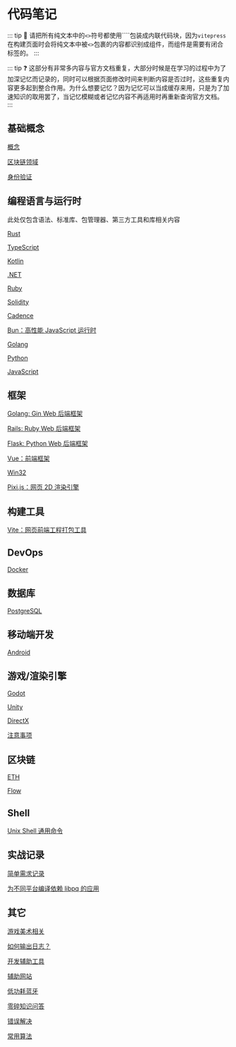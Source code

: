 # 代码笔记
::: tip 📌
请把所有纯文本中的`<>`符号都使用````包装成内联代码块，因为`vitepress`在构建页面时会将纯文本中被`<>`包裹的内容都识别成组件，而组件是需要有闭合标签的。
:::

::: tip ❓
这部分有非常多内容与官方文档重复，大部分时候是在学习的过程中为了加深记忆而记录的，同时可以根据页面修改时间来判断内容是否过时，这些重复内容更多起到整合作用。为什么想要记忆？因为记忆可以当成缓存来用，只是为了加速知识的取用罢了，当记忆模糊或者记忆内容不再适用时再重新查询官方文档。
:::

## 基础概念

[概念](./%E6%A6%82%E5%BF%B5/index.md)

[区块链领域](./%E5%8C%BA%E5%9D%97%E9%93%BE%E9%A2%86%E5%9F%9F/index.md)

[身份验证](./%E8%BA%AB%E4%BB%BD%E9%AA%8C%E8%AF%81/index.md)

## 编程语言与运行时

此处仅包含语法、标准库、包管理器、第三方工具和库相关内容

[Rust](./Rust/index.md)

[TypeScript](./TypeScript/index.md)

[Kotlin](./Kotlin/index.md)

[.NET](./.NET/index.md)

[Ruby](./Ruby/index.md)

[Solidity](./Solidity/index.md)

[Cadence](./Cadence/index.md)

[Bun：高性能 JavaScript 运行时](./Bun%EF%BC%9A%E9%AB%98%E6%80%A7%E8%83%BD%20JavaScript%20%E8%BF%90%E8%A1%8C%E6%97%B6/index.md)

[Golang](./Golang/index.md)

[Python](./Python/index.md)

[JavaScript](./JavaScript/index.md)

## 框架

[Golang: Gin Web 后端框架](./Golang:%20Gin%20Web%20%E5%90%8E%E7%AB%AF%E6%A1%86%E6%9E%B6/index.md)

[Rails: Ruby Web 后端框架](./Rails:%20Ruby%20Web%20%E5%90%8E%E7%AB%AF%E6%A1%86%E6%9E%B6/index.md)

[Flask: Python Web 后端框架](./Flask:%20Python%20Web%20%E5%90%8E%E7%AB%AF%E6%A1%86%E6%9E%B6/index.md)

[Vue：前端框架](./Vue%EF%BC%9A%E5%89%8D%E7%AB%AF%E6%A1%86%E6%9E%B6/index.md)

[Win32](./Win32/index.md)

[Pixi.js：网页 2D 渲染引擎](./Pixi.js%EF%BC%9A%E7%BD%91%E9%A1%B5%202D%20%E6%B8%B2%E6%9F%93%E5%BC%95%E6%93%8E/index.md)

## 构建工具

[Vite：网页前端工程打包工具](./Vite%EF%BC%9A%E7%BD%91%E9%A1%B5%E5%89%8D%E7%AB%AF%E5%B7%A5%E7%A8%8B%E6%89%93%E5%8C%85%E5%B7%A5%E5%85%B7/index.md)

## DevOps

[Docker](./Docker/index.md)

## 数据库

[PostgreSQL](./PostgreSQL/index.md)

## 移动端开发

[Android](./Android/index.md)

## 游戏/渲染引擎

[Godot](./Godot/index.md)

[Unity](./Unity/index.md)

[DirectX](./DirectX/index.md)

[注意事项](./%E6%B3%A8%E6%84%8F%E4%BA%8B%E9%A1%B9/index.md)

## 区块链

[ETH](./ETH/index.md)

[Flow](./Flow/index.md)

## Shell

[Unix Shell 通用命令](./Unix%20Shell%20%E9%80%9A%E7%94%A8%E5%91%BD%E4%BB%A4/index.md)

## 实战记录

[简单需求记录](./%E7%AE%80%E5%8D%95%E9%9C%80%E6%B1%82%E8%AE%B0%E5%BD%95/index.md)

[为不同平台编译依赖 libpq 的应用](./%E4%B8%BA%E4%B8%8D%E5%90%8C%E5%B9%B3%E5%8F%B0%E7%BC%96%E8%AF%91%E4%BE%9D%E8%B5%96%20libpq%20%E7%9A%84%E5%BA%94%E7%94%A8/index.md)

## 其它

[游戏美术相关](./%E6%B8%B8%E6%88%8F%E7%BE%8E%E6%9C%AF%E7%9B%B8%E5%85%B3/index.md)

[如何输出日志？](./%E5%A6%82%E4%BD%95%E8%BE%93%E5%87%BA%E6%97%A5%E5%BF%97%EF%BC%9F/index.md)

[开发辅助工具](./%E5%BC%80%E5%8F%91%E8%BE%85%E5%8A%A9%E5%B7%A5%E5%85%B7/index.md)

[辅助网站](./%E8%BE%85%E5%8A%A9%E7%BD%91%E7%AB%99/index.md)

[低功耗蓝牙](./%E4%BD%8E%E5%8A%9F%E8%80%97%E8%93%9D%E7%89%99/index.md)

[零碎知识问答](./%E9%9B%B6%E7%A2%8E%E7%9F%A5%E8%AF%86%E9%97%AE%E7%AD%94/index.md)

[错误解决](./%E9%94%99%E8%AF%AF%E8%A7%A3%E5%86%B3/index.md)

[常用算法](./%E5%B8%B8%E7%94%A8%E7%AE%97%E6%B3%95/index.md)


